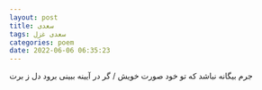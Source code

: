 ```yaml
---
layout: post
title: سعدی
tags: سعدی غزل
categories: poem
date: 2022-06-06 06:35:23
---
```


جرم بیگانه نباشد که تو خود صورت خویش / گر در آیینه ببینی برود دل ز برت
